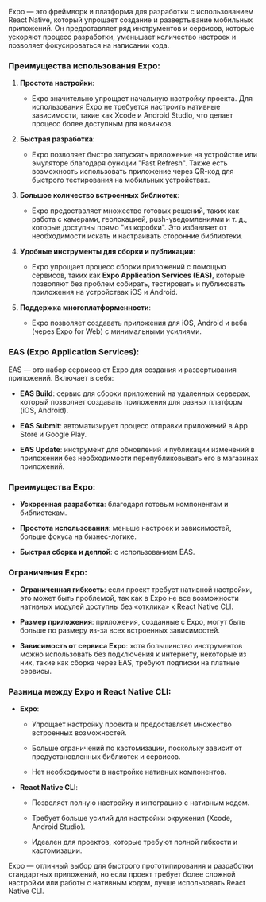 Expo — это фреймворк и платформа для разработки с использованием React Native, который упрощает создание и развертывание мобильных приложений. Он предоставляет ряд инструментов и сервисов, которые ускоряют процесс разработки, уменьшает количество настроек и позволяет фокусироваться на написании кода.

### Преимущества использования Expo:

1. **Простота настройки**:
    
    - Expo значительно упрощает начальную настройку проекта. Для использования Expo не требуется настроить нативные зависимости, такие как Xcode и Android Studio, что делает процесс более доступным для новичков.
        
2. **Быстрая разработка**:
    
    - Expo позволяет быстро запускать приложение на устройстве или эмуляторе благодаря функции "Fast Refresh". Также есть возможность использовать приложение через QR-код для быстрого тестирования на мобильных устройствах.
        
3. **Большое количество встроенных библиотек**:
    
    - Expo предоставляет множество готовых решений, таких как работа с камерами, геолокацией, push-уведомлениями и т. д., которые доступны прямо "из коробки". Это избавляет от необходимости искать и настраивать сторонние библиотеки.
        
4. **Удобные инструменты для сборки и публикации**:
    
    - Expo упрощает процесс сборки приложений с помощью сервисов, таких как **Expo Application Services (EAS)**, которые позволяют без проблем собирать, тестировать и публиковать приложения на устройствах iOS и Android.
        
5. **Поддержка многоплатформенности**:
    
    - Expo позволяет создавать приложения для iOS, Android и веба (через Expo for Web) с минимальными усилиями.
        

### EAS (Expo Application Services):

EAS — это набор сервисов от Expo для создания и развертывания приложений. Включает в себя:

- **EAS Build**: сервис для сборки приложений на удаленных серверах, который позволяет создавать приложения для разных платформ (iOS, Android).
    
- **EAS Submit**: автоматизирует процесс отправки приложений в App Store и Google Play.
    
- **EAS Update**: инструмент для обновлений и публикации изменений в приложении без необходимости перепубликовывать его в магазинах приложений.
    

### Преимущества Expo:

- **Ускоренная разработка**: благодаря готовым компонентам и библиотекам.
    
- **Простота использования**: меньше настроек и зависимостей, больше фокуса на бизнес-логике.
    
- **Быстрая сборка и деплой**: с использованием EAS.
    

### Ограничения Expo:

- **Ограниченная гибкость**: если проект требует нативной настройки, это может быть проблемой, так как в Expo не все возможности нативных модулей доступны без «отклика» к React Native CLI.
    
- **Размер приложения**: приложения, созданные с Expo, могут быть больше по размеру из-за всех встроенных зависимостей.
    
- **Зависимость от сервиса Expo**: хотя большинство инструментов можно использовать без подключения к интернету, некоторые из них, такие как сборка через EAS, требуют подписки на платные сервисы.
    

### Разница между Expo и React Native CLI:

- **Expo**:
    
    - Упрощает настройку проекта и предоставляет множество встроенных возможностей.
        
    - Больше ограничений по кастомизации, поскольку зависит от предустановленных библиотек и сервисов.
        
    - Нет необходимости в настройке нативных компонентов.
        
- **React Native CLI**:
    
    - Позволяет полную настройку и интеграцию с нативным кодом.
        
    - Требует больше усилий для настройки окружения (Xcode, Android Studio).
        
    - Идеален для проектов, которые требуют полной гибкости и кастомизации.
        

Expo — отличный выбор для быстрого прототипирования и разработки стандартных приложений, но если проект требует более сложной настройки или работы с нативным кодом, лучше использовать React Native CLI.
